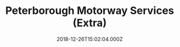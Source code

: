 ---
date: 2018-12-26T15:02:04.000Z
title: Peterborough Motorway Services (Extra)
latitude: 52.53170150684515
longitude: -0.32061832572845717
url: http://www.extraservices.co.uk
category: checkin
---